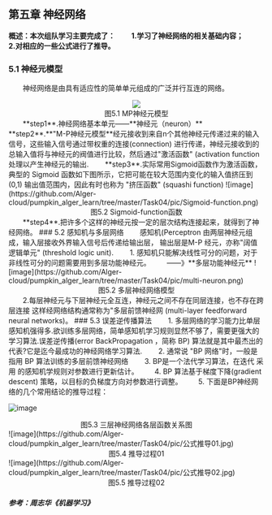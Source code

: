 ## 第五章 神经网络
**概述：本次组队学习主要完成了：**
&emsp;&emsp;**1.学习了神经网络的相关基础内容；**
&emsp;&emsp;**2.对相应的一些公式进行了推导。**
### 5.1 神经元模型
&emsp;&emsp;神经网络是由具有适应性的简单单元组成的广泛并行互连的网络。
<div align=center>
    <img src="https://github.com/Alger-cloud/pumpkin_alger_learn/tree/master/Task04/pic/M-P-neuron.png" width="">
</div>
 <center>图5.1 MP神经元模型</center>
&emsp;&emsp;**step1**.神经网络基本单元——**神经元（neuron）**
&emsp;&emsp;**step2**.**"M-P神经元模型**经元接收到来自n个其他神经元传递过来的输入信号，这些输入信号通过带权重的连接(connection) 进行传递，神经元接收到的总输入值将与神经元的阀值进行比较，然后通过"激活函数" (activation function 处理以产生神经元的输出.
&emsp;&emsp;**step3**.实际常用Sigmoid函数作为激活函数，典型的 Sigmoid 函数如下图所示，它把可能在较大范围内变化的输入值挤压到 (0,1) 输出值范围内，因此有时也称为 "挤压函数" (squashi function)
<!-- <div align=center>
    <img src="https://github.com/Alger-cloud/pumpkin_alger_learn/tree/master/Task04/pic/Sigmoid-function.png" width="">
</div> -->
![image](https://github.com/Alger-cloud/pumpkin_alger_learn/tree/master/Task04/pic/Sigmoid-function.png)
 <center>图5.2 Sigmoid-function函数</center>
&emsp;&emsp;**step4**.把许多个这样的神经元按一定的层次结构连接起来，就得到了神经网络。
### 5.2 感知机与多层网络
&emsp;&emsp;感知机(Perceptron 由两层神经元组成，输入层接收外界输入信号后传递给输出层， 输出层是M-P 经元，亦称"阔值逻辑单元" (threshold logic unit).
&emsp;&emsp;1. 感知机只能解决线性可分的问题，对于非线性可分的问题需要用到多层功能神经元。
&emsp;&emsp;——》**多层功能神经元**
<!-- <div align=center>
    <img src="https://github.com/Alger-cloud/pumpkin_alger_learn/tree/master/Task04/pic/multi-neuron.png" width="">
</div> -->
![image](https://github.com/Alger-cloud/pumpkin_alger_learn/tree/master/Task04/pic/multi-neuron.png)

 <center>图5.2 多层神经网络模型</center>
&emsp;&emsp;2.每层神经元与下层神经元全互连，神经元之间不存在同层连接，也不存在跨层连接 这样经网络结构通常称为"多层前馈神经网 (multi-layer feedforward neural networks)。
### 5.3 误差逆传播算法
&emsp;&emsp;1. 多层网络的学习能力比单层感知机强得多.欲训练多层网络，简单感知机学习规则显然不够了，需要更强大的学习算法.误差逆传播(error BackPropagation ，简称 BP) 算法就是其中最杰出的代表?它是迄今最成功的神经网络学习算法.
&emsp;&emsp;2. 通常说 "BP 网络"时，一般是指用 BP 算法训练的多层前馈神经网络
&emsp;&emsp;3. BP是一个法代学习算法，在迭代 采用 的感知机学规则对参数进行更新估计。
&emsp;&emsp;4. BP 算法基于梯度下降(gradient descent) 策略，以目标的负梯度方向对参数进行调整。
&emsp;&emsp;5. 下面是BP神经网络的几个常用结论的推导过程：

<!-- <div align=center>
    <img src="https://github.com/Alger-cloud/pumpkin_alger_learn/tree/master/Task04/pic/公式推导00.jpg" width="">
</div> -->
![image](https://github.com/Alger-cloud/pumpkin_alger_learn/tree/master/Task04/pic/公式推导00.jpg)
 <center>图5.3 三层神经网络各层函数关系图</center>
<!-- <div align=center>
    <img src="https://github.com/Alger-cloud/pumpkin_alger_learn/tree/master/Task04/pic/公式推导01.jpg" width="">
</div> -->
![image](https://github.com/Alger-cloud/pumpkin_alger_learn/tree/master/Task04/pic/公式推导01.jpg)
 <center>图5.4 推导过程01</center>
<!-- <div align=center>
    <img src="https://github.com/Alger-cloud/pumpkin_alger_learn/tree/master/Task04/pic/公式推导02.jpg" width="">
</div> -->
![image](https://github.com/Alger-cloud/pumpkin_alger_learn/tree/master/Task04/pic/公式推导02.jpg)

 <center>图5.5 推导过程02</center>

##### 参考：周志华《机器学习》
